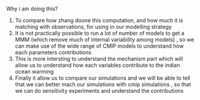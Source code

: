 Why i am doing this?

1. To compare how zhang doone this computation, and how much it is matching with observations, for using in our modelling strategy
2. It is not practically possible to run a lot of number of models to get a MMM (which remove much of internal variability among models) , so we can make use of the wide range of CMIP models to understand how each parameters contributions
3. This is more intersting to understand the mechanism part which will allow us to understand how each variables contribute to the indian ocean warming
4. Finally it allow us to compare our simulations and we will be able to tell that we can better mach our simulations with cmip simulations , so that we can do sensitivity experiments and understand the contributions
